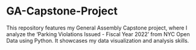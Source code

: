 # GA-Capstone-Project
This repository features my General Assembly Capstone project, where I analyze the ‘Parking Violations Issued - Fiscal Year 2022’ from NYC Open Data using Python. It showcases my data visualization and analysis skills.

